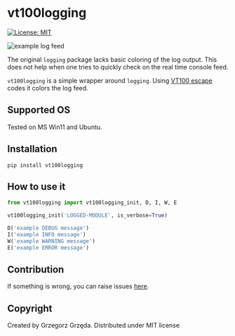 # vt100logging

[![License: MIT](https://img.shields.io/badge/License-MIT-yellow.svg)](https://opensource.org/licenses/MIT)

![example log feed](res/screenshot.png)

The original `logging` package lacks basic coloring of the log output. This does not help when one tries to quickly check on the real time console feed.

`vt100logging` is a simple wrapper around `logging`. Using [VT100 escape](https://www.wikiwand.com/en/ANSI_escape_code#Colors) codes it colors the log feed.

## Supported OS
Tested on MS Win11 and Ubuntu.

## Installation
`pip install vt100logging`

## How to use it
```python
from vt100logging import vt100logging_init, D, I, W, E

vt100logging_init('LOGGED-MODULE', is_verbose=True)

D('example DEBUG message')
I('example INFO message')
W('example WARNING message')
E('example ERROR message')
```

## Contribution
If something is wrong, you can raise issues [here](https://github.com/g2labs-grzegorz-grzeda/vt100logging/issues).

## Copyright
Created by Grzegorz Grzęda. Distributed under MIT license